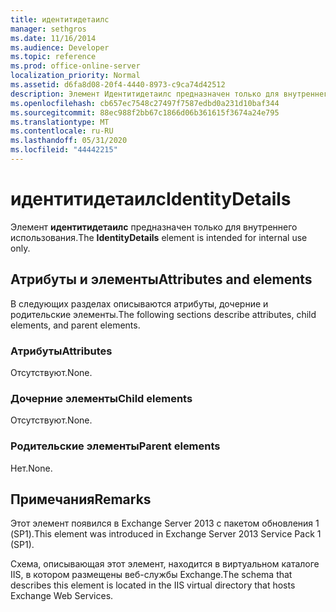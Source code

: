 ```yaml
---
title: идентитидетаилс
manager: sethgros
ms.date: 11/16/2014
ms.audience: Developer
ms.topic: reference
ms.prod: office-online-server
localization_priority: Normal
ms.assetid: d6fa8d08-20f4-4440-8973-c9ca74d42512
description: Элемент Идентитидетаилс предназначен только для внутреннего использования.
ms.openlocfilehash: cb657ec7548c27497f7587edbd0a231d10baf344
ms.sourcegitcommit: 88ec988f2bb67c1866d06b361615f3674a24e795
ms.translationtype: MT
ms.contentlocale: ru-RU
ms.lasthandoff: 05/31/2020
ms.locfileid: "44442215"
---
```

# <a name="identitydetails"></a><span data-ttu-id="e873f-103">идентитидетаилс</span><span class="sxs-lookup"><span data-stu-id="e873f-103">IdentityDetails</span></span>

<span data-ttu-id="e873f-104">Элемент **идентитидетаилс** предназначен только для внутреннего использования.</span><span class="sxs-lookup"><span data-stu-id="e873f-104">The **IdentityDetails** element is intended for internal use only.</span></span> 

## <a name="attributes-and-elements"></a><span data-ttu-id="e873f-105">Атрибуты и элементы</span><span class="sxs-lookup"><span data-stu-id="e873f-105">Attributes and elements</span></span>

<span data-ttu-id="e873f-106">В следующих разделах описываются атрибуты, дочерние и родительские элементы.</span><span class="sxs-lookup"><span data-stu-id="e873f-106">The following sections describe attributes, child elements, and parent elements.</span></span>
  
### <a name="attributes"></a><span data-ttu-id="e873f-107">Атрибуты</span><span class="sxs-lookup"><span data-stu-id="e873f-107">Attributes</span></span>

<span data-ttu-id="e873f-108">Отсутствуют.</span><span class="sxs-lookup"><span data-stu-id="e873f-108">None.</span></span>
  
### <a name="child-elements"></a><span data-ttu-id="e873f-109">Дочерние элементы</span><span class="sxs-lookup"><span data-stu-id="e873f-109">Child elements</span></span>

<span data-ttu-id="e873f-110">Отсутствуют.</span><span class="sxs-lookup"><span data-stu-id="e873f-110">None.</span></span>
  
### <a name="parent-elements"></a><span data-ttu-id="e873f-111">Родительские элементы</span><span class="sxs-lookup"><span data-stu-id="e873f-111">Parent elements</span></span>

<span data-ttu-id="e873f-112">Нет.</span><span class="sxs-lookup"><span data-stu-id="e873f-112">None.</span></span>
  
## <a name="remarks"></a><span data-ttu-id="e873f-113">Примечания</span><span class="sxs-lookup"><span data-stu-id="e873f-113">Remarks</span></span>

<span data-ttu-id="e873f-114">Этот элемент появился в Exchange Server 2013 с пакетом обновления 1 (SP1).</span><span class="sxs-lookup"><span data-stu-id="e873f-114">This element was introduced in Exchange Server 2013 Service Pack 1 (SP1).</span></span>
  
<span data-ttu-id="e873f-115">Схема, описывающая этот элемент, находится в виртуальном каталоге IIS, в котором размещены веб-службы Exchange.</span><span class="sxs-lookup"><span data-stu-id="e873f-115">The schema that describes this element is located in the IIS virtual directory that hosts Exchange Web Services.</span></span>
  

